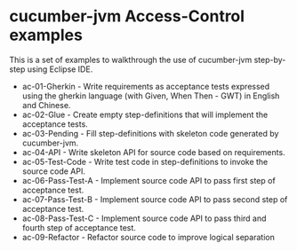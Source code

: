 cucumber-jvm Access-Control examples
====================================

This is a set of examples to walkthrough the use of cucumber-jvm step-by-step using Eclipse IDE.

* ac-01-Gherkin - Write requirements as acceptance tests expressed using the gherkin language (with Given, When Then - GWT) in English and Chinese. 
* ac-02-Glue - Create empty step-definitions that will implement the acceptance tests. 
* ac-03-Pending - Fill step-definitions with skeleton code generated by cucumber-jvm.
* ac-04-API - Write skeleton API for source code based on requirements.
* ac-05-Test-Code - Write test code in step-definitions to invoke the source code API.
* ac-06-Pass-Test-A - Implement source code API to pass first step of acceptance test.
* ac-07-Pass-Test-B - Implement source code API to pass second step of acceptance test.
* ac-08-Pass-Test-C - Implement source code API to pass third and fourth step of acceptance test.
* ac-09-Refactor - Refactor source code to improve logical separation
